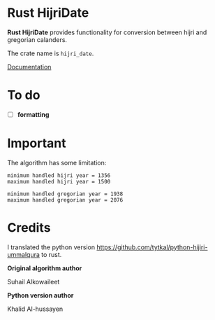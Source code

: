 # Rust HijriDate

**Rust HijriDate** provides functionality for conversion between hijri and gregorian calanders.

The crate name is `hijri_date`.

[Documentation](https://docs.rs/hijri_date/0.1.1/hijri_date/)

# To do

- [ ] **formatting**

# Important

The algorithm has some limitation:

    minimum handled hijri year = 1356
    maximum handled hijri year = 1500

    minimum handled gregorian year = 1938 
    maximum handled gregorian year = 2076

# Credits
I translated the python version https://github.com/tytkal/python-hijiri-ummalqura to rust.

**Original algorithm author**

Suhail Alkowaileet 

**Python version author**

Khalid Al-hussayen
